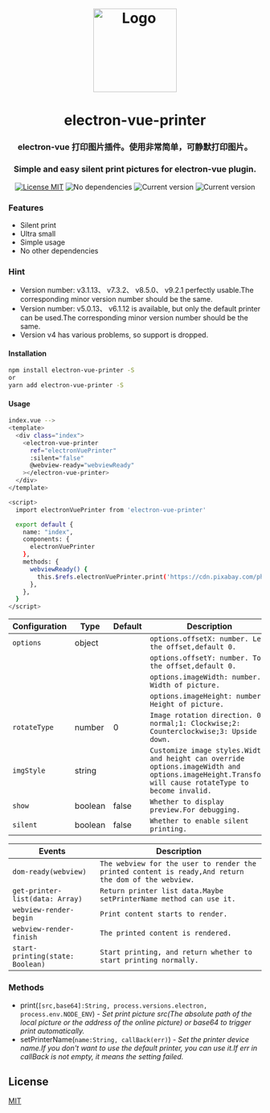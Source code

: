 <h1 align="center">
   <img alt="Logo" width="166" src="https://cdn.pixabay.com/photo/2017/06/10/07/29/printer-2389244_960_720.png"/>
</h1>
<h1 align="center">
   electron-vue-printer
</h1>

<h3 align="center">
    electron-vue 打印图片插件。使用非常简单，可静默打印图片。
</h3>
<h3 align="center">
 	Simple and easy silent print pictures for electron-vue plugin.
</h3>

 <p align="center">
     <a href="https://choosealicense.com/licenses/mit/"><img
         alt="License MIT"
         src="https://img.shields.io/badge/licence-MIT-blue.svg?style=flat-square"></a>
     <img alt="No dependencies"
         src="https://img.shields.io/badge/dependencies-none-3387e0.svg?style=flat-square">
     <img alt="Current version"
             src="https://img.shields.io/badge/build-passing-brightgreen">
     <img alt="Current version"
             src="https://img.shields.io/badge/version-1.0.0-brightgreen">
 </p>

### Features
* Silent print
* Ultra small
* Simple usage
* No other dependencies

### Hint
* Version number: v3.1.13、 v7.3.2、 v8.5.0、 v9.2.1 perfectly usable.The corresponding minor version number should be the same.
* Version number: v5.0.13、 v6.1.12 is available, but only the default printer can be used.The corresponding minor version number should be the same.
* Version v4 has various problems, so support is dropped.

#### Installation

``` bash
npm install electron-vue-printer -S
or
yarn add electron-vue-printer -S
```
#### Usage

``` bash
index.vue -->
<template>
  <div class="index">
    <electron-vue-printer
      ref="electronVuePrinter"
      :silent="false"
      @webview-ready="webviewReady"
    ></electron-vue-printer>
  </div>
</template>

<script>
  import electronVuePrinter from 'electron-vue-printer'

  export default {
    name: "index",
    components: {
      electronVuePrinter
    },
    methods: {
      webviewReady() {
        this.$refs.electronVuePrinter.print('https://cdn.pixabay.com/photo/2017/06/10/07/29/printer-2389244_960_720.png', process.versions.electron, process.env.NODE_ENV);
      },
    },
  }
</script>
```
| Configuration | Type  |Default| Description
| ------------- | ----- | ----- | ----------- |
| `options`    | object |       | `options.offsetX: number. Left the offset,default 0.` |
|              |        |       | `options.offsetY: number. Top the offset,default 0.` |
|              |        |       | `options.imageWidth: number. Width of picture.` |
|              |        |       | `options.imageHeight: number. Height of picture.` |
| `rotateType` | number |   0   | `Image rotation direction. 0: normal;1: Clockwise;2: Counterclockwise;3: Upside down.` |
| `imgStyle`   | string |       | `Customize image styles.Width and height can override options.imageWidth and options.imageHeight.Transform will cause rotateType to become invalid.` |
| `show`       | boolean| false | `Whether to display preview.For debugging.` |
| `silent`     | boolean| false | `Whether to enable silent printing.` |


| Events            | Description
| -------------- | ----------- |
| `dom-ready(webview)`  | `The webview for the user to render the printed content is ready,And return the dom of the webview.` |
| `get-printer-list(data: Array)`  | `Return printer list data.Maybe setPrinterName method can use it.` |
| `webview-render-begin`  | `Print content starts to render.` |
| `webview-render-finish`  | `The printed content is rendered.` |
| `start-printing(state: Boolean)`  | `Start printing, and return whether to start printing normally.` |

### Methods
* print(`[src,base64]:String, process.versions.electron, process.env.NODE_ENV`) _- Set print picture src(The absolute path of the local picture or the address of the online picture) or base64 to trigger print automatically._
* setPrinterName(`name:String, callBack(err)`) _- Set the printer device name.If you don't want to use the default printer, you can use it.If err in callBack is not empty, it means the setting failed._

## License

[MIT](LICENSE)
